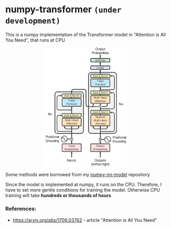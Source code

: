 # numpy-transformer `(under development)`
This is a numpy implementation of the Transformer model in "Attention is All You Need", that runs at CPU

<p align="center">
<img src="images/The-Transformer-model-architecture.png" width=50% height=50%>
</p>

Some methods were borrowed from my [numpy-nn-model](https://github.com/AkiRusProd/numpy-nn-model) repository

Since the model is implemented at numpy, it runs on the CPU. Therefore, I have to set more gentle conditions for training the model. Otherwise CPU training will take **hundreds or thousands of hours**

### References:
 - https://arxiv.org/abs/1706.03762 - article "Attention is All You Need"
